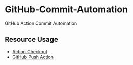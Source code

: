 # GitHub-Commit-Automation
GitHub Action Commit Automation

## Resource Usage
- [Action Checkout](https://github.com/actions/checkout)
- [GitHub Push Action](https://github.com/ad-m/github-push-action)
